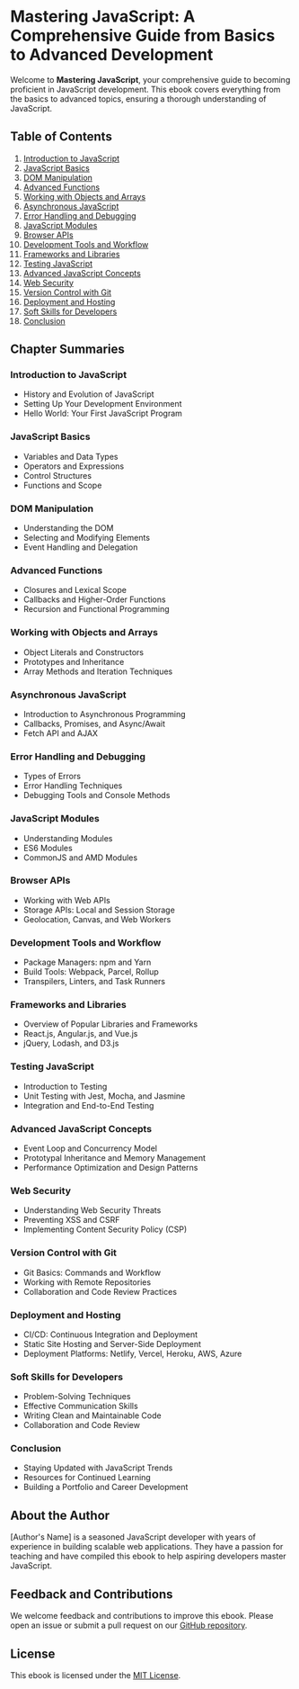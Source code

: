 # Mastering JavaScript: A Comprehensive Guide from Basics to Advanced Development

Welcome to **Mastering JavaScript**, your comprehensive guide to becoming proficient in JavaScript development. This ebook covers everything from the basics to advanced topics, ensuring a thorough understanding of JavaScript.

## Table of Contents

1. [Introduction to JavaScript](#introduction-to-javascript)
2. [JavaScript Basics](#javascript-basics)
3. [DOM Manipulation](#dom-manipulation)
4. [Advanced Functions](#advanced-functions)
5. [Working with Objects and Arrays](#working-with-objects-and-arrays)
6. [Asynchronous JavaScript](#asynchronous-javascript)
7. [Error Handling and Debugging](#error-handling-and-debugging)
8. [JavaScript Modules](#javascript-modules)
9. [Browser APIs](#browser-apis)
10. [Development Tools and Workflow](#development-tools-and-workflow)
11. [Frameworks and Libraries](#frameworks-and-libraries)
12. [Testing JavaScript](#testing-javascript)
13. [Advanced JavaScript Concepts](#advanced-javascript-concepts)
14. [Web Security](#web-security)
15. [Version Control with Git](#version-control-with-git)
16. [Deployment and Hosting](#deployment-and-hosting)
17. [Soft Skills for Developers](#soft-skills-for-developers)
18. [Conclusion](#conclusion)

## Chapter Summaries

### Introduction to JavaScript
- History and Evolution of JavaScript
- Setting Up Your Development Environment
- Hello World: Your First JavaScript Program

### JavaScript Basics
- Variables and Data Types
- Operators and Expressions
- Control Structures
- Functions and Scope

### DOM Manipulation
- Understanding the DOM
- Selecting and Modifying Elements
- Event Handling and Delegation

### Advanced Functions
- Closures and Lexical Scope
- Callbacks and Higher-Order Functions
- Recursion and Functional Programming

### Working with Objects and Arrays
- Object Literals and Constructors
- Prototypes and Inheritance
- Array Methods and Iteration Techniques

### Asynchronous JavaScript
- Introduction to Asynchronous Programming
- Callbacks, Promises, and Async/Await
- Fetch API and AJAX

### Error Handling and Debugging
- Types of Errors
- Error Handling Techniques
- Debugging Tools and Console Methods

### JavaScript Modules
- Understanding Modules
- ES6 Modules
- CommonJS and AMD Modules

### Browser APIs
- Working with Web APIs
- Storage APIs: Local and Session Storage
- Geolocation, Canvas, and Web Workers

### Development Tools and Workflow
- Package Managers: npm and Yarn
- Build Tools: Webpack, Parcel, Rollup
- Transpilers, Linters, and Task Runners

### Frameworks and Libraries
- Overview of Popular Libraries and Frameworks
- React.js, Angular.js, and Vue.js
- jQuery, Lodash, and D3.js

### Testing JavaScript
- Introduction to Testing
- Unit Testing with Jest, Mocha, and Jasmine
- Integration and End-to-End Testing

### Advanced JavaScript Concepts
- Event Loop and Concurrency Model
- Prototypal Inheritance and Memory Management
- Performance Optimization and Design Patterns

### Web Security
- Understanding Web Security Threats
- Preventing XSS and CSRF
- Implementing Content Security Policy (CSP)

### Version Control with Git
- Git Basics: Commands and Workflow
- Working with Remote Repositories
- Collaboration and Code Review Practices

### Deployment and Hosting
- CI/CD: Continuous Integration and Deployment
- Static Site Hosting and Server-Side Deployment
- Deployment Platforms: Netlify, Vercel, Heroku, AWS, Azure

### Soft Skills for Developers
- Problem-Solving Techniques
- Effective Communication Skills
- Writing Clean and Maintainable Code
- Collaboration and Code Review

### Conclusion
- Staying Updated with JavaScript Trends
- Resources for Continued Learning
- Building a Portfolio and Career Development

## About the Author

[Author's Name] is a seasoned JavaScript developer with years of experience in building scalable web applications. They have a passion for teaching and have compiled this ebook to help aspiring developers master JavaScript.

## Feedback and Contributions

We welcome feedback and contributions to improve this ebook. Please open an issue or submit a pull request on our [GitHub repository](#).

## License

This ebook is licensed under the [MIT License](LICENSE).

